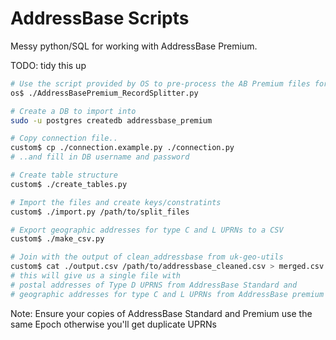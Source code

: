 # AddressBase Scripts

Messy python/SQL for working with AddressBase Premium.

TODO: tidy this up

```sh
# Use the script provided by OS to pre-process the AB Premium files for DB import
os$ ./AddressBasePremium_RecordSplitter.py

# Create a DB to import into
sudo -u postgres createdb addressbase_premium

# Copy connection file..
custom$ cp ./connection.example.py ./connection.py
# ..and fill in DB username and password

# Create table structure
custom$ ./create_tables.py

# Import the files and create keys/constratints
custom$ ./import.py /path/to/split_files

# Export geographic addresses for type C and L UPRNs to a CSV
custom$ ./make_csv.py

# Join with the output of clean_addressbase from uk-geo-utils
custom$ cat ./output.csv /path/to/addressbase_cleaned.csv > merged.csv
# this will give us a single file with
# postal addresses of Type D UPRNS from AddressBase Standard and
# geographic addresses for type C and L UPRNs from AddressBase premium
```

Note: Ensure your copies of AddressBase Standard and Premium use the same Epoch
otherwise you'll get duplicate UPRNs
